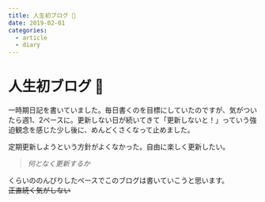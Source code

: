 ```yaml
---
title: 人生初ブログ 🎉
date: 2019-02-01
categories:
  - article
  - diary
---
```


# 人生初ブログ 🎉

一時期日記を書いていました。毎日書くのを目標にしていたのですが、気がついたら週1、2ペースに。更新しない日が続いてきて「更新しないと！」っていう強迫観念を感じた少し後に、めんどくさくなって止めました。

定期更新しようという方針がよくなかった。自由に楽しく更新したい。    

> *何となく更新するか*  

くらいののんびりしたペースでこのブログは書いていこうと思います。  
~~正直続く気がしない~~
